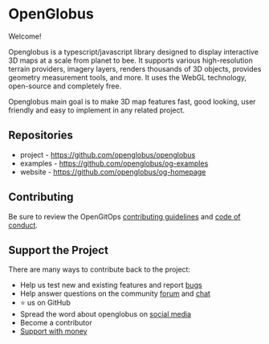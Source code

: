 # OpenGlobus

Welcome!

Openglobus is a typescript/javascript library designed to display interactive 3D maps at a scale from planet to bee. It supports various high-resolution terrain providers, imagery layers, renders thousands of 3D objects, provides geometry measurement tools, and more. It uses the WebGL technology, open-source and completely free.

Openglobus main goal is to make 3D map features fast, good looking, user friendly and easy to implement in any related project.

## Repositories

- project - https://github.com/openglobus/openglobus
- examples - https://github.com/openglobus/og-examples 
- website - https://github.com/openglobus/og-homepage

## Contributing

Be sure to review the OpenGitOps [contributing guidelines](https://github.com/openglobus/.github/blob/main/CONTRIBUTING.md) and [code of conduct](https://github.com/openglobus/.github/blob/main/CODE_OF_CONDUCT.md).


## Support the Project

There are many ways to contribute back to the project:

- Help us test new and existing features and report [bugs](https://github.com/openglobus/openglobus/issues)
- Help answer questions on the community [forum](https://github.com/openglobus/openglobus/discussions)
  and [chat](https://gitter.im/openglobus/og)
- ⭐️ us on GitHub
- Spread the word about openglobus on [social media](https://twitter.com/openglobus)
- Become a contributor
- [Support with money](https://opencollective.com/openglobusjs)
